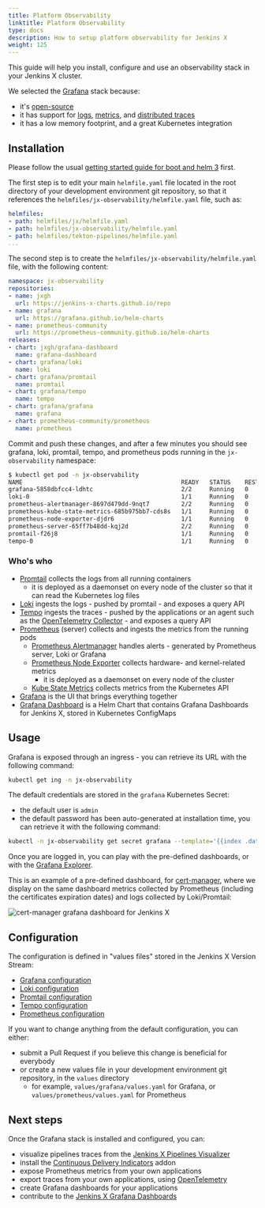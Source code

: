 ```yaml
---
title: Platform Observability
linktitle: Platform Observability
type: docs
description: How to setup platform observability for Jenkins X
weight: 125
---
```


This guide will help you install, configure and use an observability stack in your Jenkins X cluster.

We selected the [Grafana](http://grafana.com/) stack because:

- it's [open-source](https://grafana.com/oss/)
- it has support for [logs](https://grafana.com/oss/loki/), [metrics](https://grafana.com/oss/prometheus/), and [distributed traces](https://grafana.com/oss/tempo/)
- it has a low memory footprint, and a great Kubernetes integration

## Installation

Please follow the usual [getting started guide for boot and helm 3](/v3/admin/platform/) first.

The first step is to edit your main `helmfile.yaml` file located in the root directory of your development environment git repository, so that it references the `helmfiles/jx-observability/helmfile.yaml` file, such as:

```yaml
helmfiles:
- path: helmfiles/jx/helmfile.yaml
- path: helmfiles/jx-observability/helmfile.yaml
- path: helmfiles/tekton-pipelines/helmfile.yaml
...
```

The second step is to create the `helmfiles/jx-observability/helmfile.yaml` file, with the following content:

```yaml
namespace: jx-observability
repositories:
- name: jxgh
  url: https://jenkins-x-charts.github.io/repo
- name: grafana
  url: https://grafana.github.io/helm-charts
- name: prometheus-community
  url: https://prometheus-community.github.io/helm-charts
releases:
- chart: jxgh/grafana-dashboard
  name: grafana-dashboard
- chart: grafana/loki
  name: loki
- chart: grafana/promtail
  name: promtail
- chart: grafana/tempo
  name: tempo
- chart: grafana/grafana
  name: grafana
- chart: prometheus-community/prometheus
  name: prometheus
```

Commit and push these changes, and after a few minutes you should see grafana, loki, promtail, tempo, and prometheus pods running in the `jx-observability` namespace:

```bash
$ kubectl get pod -n jx-observability
NAME                                             READY   STATUS    RESTARTS   AGE
grafana-5858dbfcc4-ldhtc                         2/2     Running   0          8m25s
loki-0                                           1/1     Running   0          10m
prometheus-alertmanager-8697d479dd-9nqt7         2/2     Running   0          10m
prometheus-kube-state-metrics-685b975bb7-cds8s   1/1     Running   0          10m
prometheus-node-exporter-djdr6                   1/1     Running   0          10m
prometheus-server-65ff7b48dd-kqj2d               2/2     Running   0          10m
promtail-f26j8                                   1/1     Running   0          10m
tempo-0                                          1/1     Running   0          10m
```

### Who's who

- [Promtail](https://grafana.com/docs/loki/latest/clients/promtail/) collects the logs from all running containers
  - it is deployed as a daemonset on every node of the cluster so that it can read the Kubernetes log files
- [Loki](https://grafana.com/docs/loki/latest/) ingests the logs - pushed by promtail - and exposes a query API
- [Tempo](https://grafana.com/docs/tempo/latest/) ingests the traces - pushed by the applications or an agent such as the [OpenTelemetry Collector](https://opentelemetry.io/docs/collector/) - and exposes a query API
- [Prometheus](https://prometheus.io/) (server) collects and ingests the metrics from the running pods
  - [Prometheus Alertmanager](https://prometheus.io/docs/alerting/latest/alertmanager/) handles alerts - generated by Prometheus server, Loki or Grafana
  - [Prometheus Node Exporter](https://prometheus.io/docs/guides/node-exporter/) collects hardware- and kernel-related metrics
    - it is deployed as a daemonset on every node of the cluster
  - [Kube State Metrics](https://github.com/kubernetes/kube-state-metrics) collects metrics from the Kubernetes API
- [Grafana](https://grafana.com/docs/grafana/latest/) is the UI that brings everything together
- [Grafana Dashboard](https://github.com/jenkins-x-charts/grafana-dashboard) is a Helm Chart that contains Grafana Dashboards for Jenkins X, stored in Kubernetes ConfigMaps

## Usage

Grafana is exposed through an ingress - you can retrieve its URL with the following command:

```bash
kubectl get ing -n jx-observability
```

The default credentials are stored in the `grafana` Kubernetes Secret:

- the default user is `admin`
- the default password has been auto-generated at installation time, you can retrieve it with the following command:

```bash
kubectl -n jx-observability get secret grafana --template='{{index .data "admin-password"}}' | base64 --decode
```

Once you are logged in, you can play with the pre-defined dashboards, or with the [Grafana Explorer](https://grafana.com/docs/grafana/latest/explore/).

This is an example of a pre-defined dashboard, for [cert-manager](https://cert-manager.io/), where we display on the same dashboard metrics collected by Prometheus (including the certificates expiration dates) and logs collected by Loki/Promtail:

![cert-manager grafana dashboard for Jenkins X](/images/v3/observability_platform_cert-manager.png)

## Configuration

The configuration is defined in "values files" stored in the Jenkins X Version Stream:

- [Grafana configuration](https://github.com/jenkins-x/jx3-versions/tree/master/charts/grafana/grafana)
- [Loki configuration](https://github.com/jenkins-x/jx3-versions/tree/master/charts/grafana/loki)
- [Promtail configuration](https://github.com/jenkins-x/jx3-versions/tree/master/charts/grafana/promtail)
- [Tempo configuration](https://github.com/jenkins-x/jx3-versions/tree/master/charts/grafana/tempo)
- [Prometheus configuration](https://github.com/jenkins-x/jx3-versions/tree/master/charts/prometheus-community/prometheus)

If you want to change anything from the default configuration, you can either:

- submit a Pull Request if you believe this change is beneficial for everybody
- or create a new values file in your development environment git repository, in the `values` directory
  - for example, `values/grafana/values.yaml` for Grafana, or `values/prometheus/values.yaml` for Prometheus

## Next steps

Once the Grafana stack is installed and configured, you can:

- visualize pipelines traces from the [Jenkins X Pipelines Visualizer](/v3/develop/ui/dashboard/)
- install the [Continuous Delivery Indicators](/v3/admin/guides/observability/cd-indicators/) addon
- expose Prometheus metrics from your own applications
- export traces from your own applications, using [OpenTelemetry](https://opentelemetry.io/)
- create Grafana dashboards for your applications
- contribute to the [Jenkins X Grafana Dashboards](https://github.com/jenkins-x-charts/grafana-dashboard)
